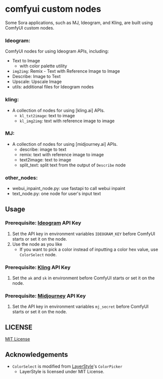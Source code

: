 # comfyui custom nodes
Some Sora applications, such as MJ, Ideogram, and Kling, are built using ComfyUI custom nodes.

### Ideogram:

ComfyUI nodes for using Ideogram APIs, including:
  * Text to Image
    * with color palette utility
  * `img2img`: Remix - Text with Reference Image to Image
  * Describe: Image to Text
  * Upscale: Upscale Image 
  * utils: additional files for Ideogram nodes


### kling:
* A collection of nodes for using [kling.ai] APIs.
  * `kl_txt2image`: text to image
  * `kl_img2img`: text with reference image to image


### MJ:

* A collection of nodes for using [midjourney.ai] APIs.
  * describe: image to text
  * remix: text with reference image to image
  * text2image: text to image
  * split_text: split text from the output of `Describe` node

  
### other_nodes:

* webui_inpaint_node.py: use fastapi to call webui inpaint
* text_node.py: one node for user's input text



## Usage

### Prerequisite: [Ideogram](https://ideogram.ai/) API Key
1. Set the API key in environment variables `IDEOGRAM_KEY` before ComfyUI starts or set it on the node.
2. Use the node as you like
   * If you want to pick a color instead of inputting a color hex value, use `ColorSelect` node.

### Prerequisite: [Kling](https://kling.ai/) API Key
1. Set the `ak` and `sk` in environment before ComfyUI starts or set it on the node.

### Prerequisite: [Midjourney](https://midjourney.com/) API Key
1. Set the API key in environment variables `mj_secret` before ComfyUI starts or set it on the node.


## LICENSE
[MIT License](LICENSE)

## Acknowledgements

* `ColorSelect` is modified from [LayerStyle](https://github.com/chflame163/ComfyUI_LayerStyle)'s `ColorPicker`
  * LayerStyle is licensed under MIT License.
